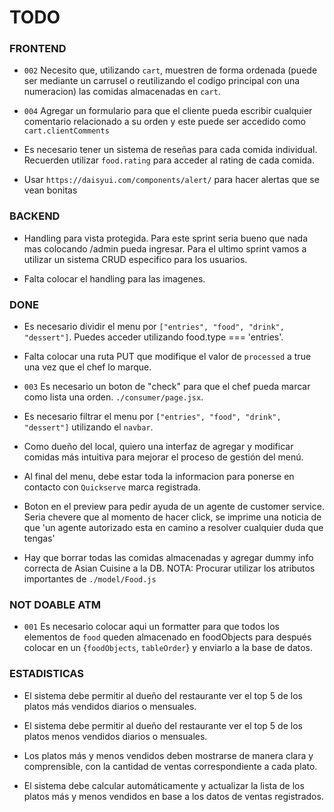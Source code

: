 # TODO

### FRONTEND

- `002` Necesito que, utilizando `cart`, muestren de forma ordenada (puede ser mediante un carrusel o reutilizando el codigo principal con una numeracion) las comidas almacenadas en `cart`.

- `004` Agregar un formulario para que el cliente pueda escribir cualquier comentario relacionado a su orden y este puede ser accedido como `cart.clientComments`

- Es necesario tener un sistema de reseñas para cada comida individual. Recuerden utilizar `food.rating` para acceder al rating de cada comida.

- Usar `https://daisyui.com/components/alert/` para hacer alertas que se vean bonitas

### BACKEND

- Handling para vista protegida. Para este sprint seria bueno que nada mas colocando /admin pueda ingresar. Para el ultimo sprint vamos a utilizar un sistema CRUD especifico para los usuarios.

- Falta colocar el handling para las imagenes.

### DONE

- Es necesario dividir el menu por `["entries", "food", "drink", "dessert"]`. Puedes acceder utilizando food.type === 'entries'.

- Falta colocar una ruta PUT que modifique el valor de `processed` a true una vez que el chef lo marque.

- `003` Es necesario un boton de "check" para que el chef pueda marcar como lista una orden. `./consumer/page.jsx`.

- Es necesario filtrar el menu por `["entries", "food", "drink", "dessert"]` utilizando el `navbar`.

- Como dueño del local, quiero una interfaz de agregar y modificar comidas más intuitiva para mejorar el proceso de gestión del menú.

- Al final del menu, debe estar toda la informacion para ponerse en contacto con `Quickserve` marca registrada.

- Boton en el preview para pedir ayuda de un agente de customer service. Seria chevere que al momento de hacer click, se imprime una noticia de que 'un agente autorizado esta en camino a resolver cualquier duda que tengas'
- Hay que borrar todas las comidas almacenadas y agregar dummy info correcta de Asian Cuisine a la DB. NOTA: Procurar utilizar los atributos importantes de `./model/Food.js`

### NOT DOABLE ATM

- `001` Es necesario colocar aqui un formatter para que todos los elementos de `food` queden almacenado en foodObjects para después colocar en un {`foodObjects`, `tableOrder`} y enviarlo a la base de datos.

### ESTADISTICAS

- El sistema debe permitir al dueño del restaurante ver el top 5 de los platos más vendidos diarios o mensuales.

- El sistema debe permitir al dueño del restaurante ver el top 5 de los platos menos vendidos diarios o mensuales.

- Los platos más y menos vendidos deben mostrarse de manera clara y comprensible, con la cantidad de ventas correspondiente a cada plato.

- El sistema debe calcular automáticamente y actualizar la lista de los platos más y menos vendidos en base a los datos de ventas registrados.
